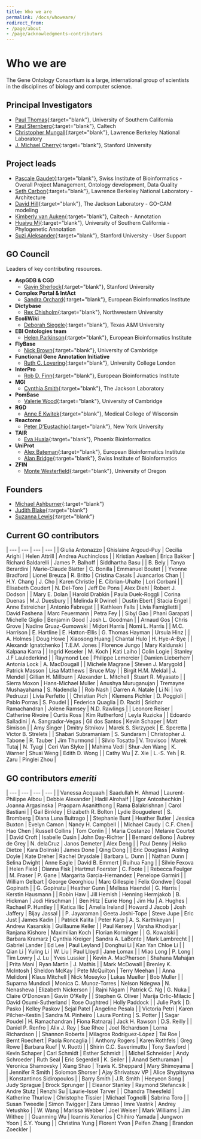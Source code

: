 ```yaml
---
title: Who we are
permalink: /docs/whoweare/
redirect_from: 
- /page/about
- /page/acknowledgments-contributors
---
```


# Who we are

The Gene Ontology Consortium is a large, international group of scientists in the disciplines of biology and computer science.

## Principal Investigators
+ [Paul Thomas](https://sites.google.com/usc.edu/thomaslab){:target="blank"}, University of Southern California
+ [Paul Sternberg](http://wormlab.caltech.edu/){:target="blank"}, Caltech
+ [Christopher Mungall](http://www.berkeleybop.org/people/chris-mungall){:target="blank"}, Lawrence Berkeley National Laboratory
+ [J. Michael Cherry](https://med.stanford.edu/profiles/j-michael-cherry){:target="blank"}, Stanford University


## Project leads
+ [Pascale Gaudet](https://orcid.org/0000-0003-1813-6857){:target="blank"}, Swiss Institute of Bioinformatics - Overall Project Management, Ontology development, Data Quality
+ [Seth Carbon](https://orcid.org/0000-0001-8244-1536){:target="blank"}, Lawrence Berkeley National Laboratory - Architecture
+ [David Hill](https://www.jax.org/research-and-faculty/faculty/research-scientists/david-hill){:target="blank"}, The Jackson Laboratory - GO-CAM modeling
+ [Kimberly van Auken](https://wormbase.org/resources/person/WBPerson1843){:target="blank"}, Caltech - Annotation
+ [Huaiyu Mi](https://keck.usc.edu/faculty-search/huaiyu-mi/){:target="blank"}, University of Southern California - Phylogenetic Annotation
+ [Suzi Aleksander](https://cherrylab.stanford.edu/people/suzi-aleksander){:target="blank"}, Stanford University - User Support

## GO Council
Leaders of key contributing resources.
- __AspGDB & CGD__
  - [Gavin Sherlock](https://web.stanford.edu/group/sherlocklab/){:target="blank"}, Stanford University
- __Complex Portal & IntAct__
  - [Sandra Orchard](https://www.ebi.ac.uk/about/people/sandra-orchard){:target="blank"}, European Bioinformatics Institute
- __Dictybase__
  - [Rex	Chisholm](https://www.feinberg.northwestern.edu/faculty-profiles/az/profile.html?xid=10466){:target="blank"}, Northwestern University
- __EcoliWiki__
  - [Deborah Siegele](https://www.bio.tamu.edu/faculty-page-deborah-siegele/){:target="blank"}, Texas A&M University
- __EBI Ontologies team__
  - [Helen	Parkinson](https://www.ebi.ac.uk/about/people/helen-parkinson){:target="blank"}, European Bioinformatics Institute
- __FlyBase__
  - [Nick	Brown](https://www.pdn.cam.ac.uk/directory/nick-brown){:target="blank"}, University of Cambridge
- __Functional Gene Annotation Initiative__
  - [Ruth C.	Lovering](https://iris.ucl.ac.uk/iris/browse/profile?upi=RCLOV36){:target="blank"}, University College London
- __InterPro__
  - [Rob D. Finn](https://www.ebi.ac.uk/about/people/rob-finn){:target="blank"}, European Bioinformatics Institute
- __MGI__
  - [Cynthia Smith](https://www.jax.org/research-and-faculty/faculty/research-scientists/cynthia-smith){:target="blank"}, The Jackson Laboratory
- __PomBase__
  - [Valerie	Wood](https://www.sysbiol.cam.ac.uk/Investigators/val-wood){:target="blank"}, University of Cambridge
- __RGD__
  - [Anne E Kwitek](https://www.mcw.edu/departments/physiology/people/anne-e-kwitek-phd){:target="blank"}, Medical College of Wisconsin
- __Reactome__
  - [Peter	D'Eustachio](https://orcid.org/0000-0002-5494-626X){:target="blank"}, New York University
- __TAIR__
  - [Eva Huala](https://orcid.org/0000-0003-4631-7241){:target="blank"}, Phoenix Bioinformatics
- __UniProt__
  - [Alex	Bateman](https://www.ebi.ac.uk/about/people/alex-bateman){:target="blank"}, European Bioinformatics Institute
  - [Alan Bridge](https://orcid.org/0000-0003-2148-9135){:target="blank"}, Swiss Institute of Bioinformatics
- __ZFIN__
  - [Monte	Westerfield](https://ion.uoregon.edu/content/monte-westerfield){:target="blank"}, University of Oregon
  
## Founders

- [Michael Ashburner](https://en.wikipedia.org/wiki/Michael_Ashburner){:target="blank"}
- [Judith Blake](https://en.wikipedia.org/wiki/Judith_Blake_(scientist)){:target="blank"}
- [Suzanna Lewis](https://en.wikipedia.org/wiki/Suzanna_Lewis){:target="blank"}

## Current GO contributors

| --- | --- | --- | --- |
| Giulia	Antonazzo | Ghislaine	Argoud-Puy | Cecilia	Arighi | Helen	Attrill | Andrea	Auchincloss |
| Kristian	Axelsen | Erica	Bakker | Richard	Baldarelli | James P.	Balhoff | Siddhartha	Basu |
| B.	Bely | Tanya	Berardini | Marie-Claude	Blatter | C.	Bonilla | Emmanuel	Boutet |
| Yvonne	Bradford | Lionel	Breuza | R.	Britto | Cristina	Casals | Juancarlos	Chan |
| H.Y.	Chang | J. Cho | Karen	Christie | E.	Cibrian-Uhalte | Lori	Corbani |
| Elisabeth	Coudert | N. Del-Toro | Jeff De Pons | Alex	Diehl | Robert J.	Dodson |
| Mary E.	Dolan | Harold	Drabkin | Paula	Duek-Roggli | Corina	Duenas | M.J.	Duesbury |
| Melinda R Dwinell | Dustin	Ebert | Stacia Engel | Anne	Estreicher | Antonio	Fabregat |
| Kathleen	Falls | Livia	Famiglietti |	David	Fashena | Marc Feuermann | Petra Fey |
| Sibyl	Gao | Phani	Garapati | Michelle	Giglio | Benjamin	Good | Josh L. Goodman |
| Arnaud	Gos | Chris	Grove | Nadine	Gruaz-Gumowski | Midori	Harris | Nomi L.	Harris |
| M.C.	Harrison | E.	Hartline | E.	Hatton-Ellis | G. Thomas Hayman | Ursula	Hinz |
| A.	Holmes | Doug	Howe | Xiaosong	Huang | Chantal	Hulo | H.	Hye-A-Bye |
| Alexandr 	Ignatchenko | T.E.M.	Jones | Florence	Jungo | Mary Kaldunski | Kalpana	Karra |
| Ingrid	Keseler | M.	Koch | Kati	Laiho | Colin Logie | Stanley J.F	Laulederkind |
| Raymond	Lee | Philippe	Lemercier | Damien	Lieberherr | Antonia	Lock | A.	MacDougall |
| Michele	Magrane | Steven J. Marygold | Patrick	Masson | Lisa	Matthews | Bruce	May |
| Birgit H.M. Meldal | J.	Mendel | Gillian H.	Millburn | Alexander L.	Mitchell | Stuart R.	Miyasato |
| Sierra	Moxon | Hans-Michael	Muller | Anushya	Muruganujan | Tremayne	Mushayahama | S.	Nadendla |
| Rob	Nash | Darren A.	Natale | Li	Ni | Ivo	Pedruzzi | Livia	Perfetto |
| Christian	Pich | Klemens	Pichler | D.	Poggioli | Pablo	Porras | S.	Poudel |
| Federica Quaglia | D.	Raciti | Sridhar Ramachandran | Jolene Ramsey | N.D.	Rawlings |
| Leonore	Reiser | Catherine	Rivoire | Curtis Ross | Kim	Rutherford | Leyla	Ruzicka |
| Edoardo Salladini | A.	Sangrador-Vegas | Gil dos Santos | Kevin	Schaper | Matt	Simison |
| Amy	Singer | Dmitry	Sitnikov | Marek S.	Skrzypek | E.	Speretta | Victor B. Strelets |
| Shabari	Subramaniam | S. Sundaram | Christopher J. Tabone | R.	Tauber | Jim Thurmond |
| Silvio Tosatto | V.	Trovisco | Marek Tutaj | N.	Tyagi | Ceri	Van Slyke |
| Mahima Vedi | Shur-Jen Wang | K.	Warner | Shuai	Weng | Edith D.	Wong |
| Cathy	Wu |	Z.	Xie | L.-S.	Yeh | R.	Zaru | Pinglei Zhou |

## GO contributors *emeriti*

| --- | --- | --- | --- |
| Vanessa	Acquaah | Saadullah  H. Ahmad | Laurent-Philippe Albou | Debbie Alexander | Hadil Alrohaif |
| Igor	Antoshechkin | Joanna	Argasinska | Praoparn Asanitthong | Rama	Balakrishnan | Carol	Bastiani |
| Gail	Binkley | Elizabeth R.	Bolton | Lydie	Bougueleret | S.	Bromberg |	Diana Luna Buitrago |
| Stephanie	Bunt |	Heather	Butler | Jessica	Buxton | Evelyn	Camon | Nancy H. Campbell |
|	Michael	Caudy |	C.F.	Chen | Hao Chen |	Russell	Collins |	Tom	Conlin |
| Maria	Costanzo | Melanie	Courtot |	David	Croft | Isabelle	Cusin |	John	Day-Richter |
|	Bernard	deBono | Aubrey	de Grey |	N.	delaCruz | Janos	Demeter | Alex Deng |
|	Paul	Denny |	Heiko	Dietze | Kara	Dolinski | James	Done |	Qing	Dong |
| Eric	Douglass | Aisling	Doyle |	Kate Dreher | Rachel	Drysdale | Barbara L.	Dunn |
| Nathan	Dunn | Selina	Dwight | Anne	Eagle | David B. Emmert | Ruihua	Fang |
| Silvie Fexova | Helen	Field |	Dianna Fisk | Hartmut	Foerster |	C.	Foote |
|	Rebecca	Foulger |	M.	Fraser | P. Gane | Margarita	Garcia-Hernandez | Penelope	Garmiri |
|	William	Gelbart | George	Georghiou |	Marc	Gillespie | Felix	Gondwe |	Gopal	Gopinath |
| G.	Gopinatu | Heather Gunn |	Melissa	Haendel |	G.	Harris |	Kerstin	Hausmann |
| Robin	Haw |	Jill	Hemish |	Henning	Hermjakob |	B.	Hickman |	Jodi	Hirschman |
|	Ben	Hitz |	Eurie	Hong | Jim Hu | A.	Hughes | Rachael P. Huntley |
| Katica	Ilic |	Amelia	Ireland |	Howard J Jacob | Josh	Jaffery |	Bijay	Jassal |
| P.	Jayaraman |	Geeta	Joshi-Tope |	Steve	Jupe | Eric Just |	James	Kadin |
| Patrick	Kalita |	Peter	Karp |	A. S.	Karthikeyan |	Andrew	Kasarskis |	Guillaume	Keller |
| Paul	Kersey | Varsha	Khodiyar |	Ranjana	Kishore | Maximilian	Koch |	Florian	Korninger |
| G.	Kowalski | Barbara Kramarz |	Cynthia	Kreiger | Sandra A.	LaBonte | Mark	Lambrecht |
| Gabriel	Lander | Ed	Lee |	Paul	Leyland |	Donghui	Li | Kan Yan Chloe Li |
| Qian	Li | Yuling	Li |	W.	Liu |	Paul	Lloyd |	Jane	Lomax |
| Miao Long | P.	Long |	Tim	Lowry |	J.	Lu | Yves	Lussier |
| Kevin A.	MacPherson | Shahana	Mahajan |	Prita	Mani | Ryan	Martin | J.	Mathis |
| Mark	McDowall | Brenley K.	McIntosh | Sheldon	McKay |	Pete	McQuilton |	Terry	Meehan |
| Anna	Melidoni | Klaus Mitchell |	Nick	Moseyko |	Lukas	Mueller |	Bob	Muller |
| Suparna	Mundodi |	Monica C.	Munoz-Torres |	Nelson	Ndegwa |	N.	Nenasheva |	Elizabeth	Nickerson |
| Rajni Nigam | Patrick C. Ng | G.	Nuka | Claire	O'Donovan |	Gavin	O'Kelly |
| Stephen G.	Oliver | Marija	Orlic-Milacic | David	Osumi-Sutherland |	Rose	Oughtred |	Holly	Paddock |
|	Julie	Park | D.	Pasko |	Kelley	Paskov | Sejal Patel | Angeline Pesala |
| Victoria	Petri |	Karen	Pilcher-Kestin | Sandra M. Pinheiro | Laura	Ponting |	S.	Potter |
| Sagar	Poudel | H.	Ramachandran | Fiona Ratnaraj | Jack H. Rawson |	D.S.	Reilly |
| Daniel P.	Renfro | Alix J.	Rey | Sue	Rhee | Joel	Richardson | Lorna	Richardson |
| Shannon	Roberts | Milagros	Rodríguez-López |	Tai	Roe | Bernt	Roechert | Paola	Roncaglia |
| Anthony	Rogers | Karen	Rothfels | Greg Rowe | Barbara	Ruef | V.	Ruotti |
| Shirin C.C. Saverimuttu | Tony	Sawford | Kevin	Schaper |	Carl	Schmidt | Esther	Schmidt |
| Michel	Schneider |	Andy	Schroeder |	Ruth	Seal |	Eric	Segerdell |	K.	Seiler |
| Anand	Sethuraman |	Veronica	Shamovsky |	Xiang	Shao | Travis K.	Sheppard | Mary Shimoyama |
| Jennifer R Smith | Solomon	Shorser | Ajay	Shrivatsav VP | Alice	Shypitsyna |	Konstantinos	Sidiropoulos |
| Barry	Smith | J.R.	Smith | Heeyeon	Song |	Judy	Sprague | Brock	Sprunger |
| Eleanor	Stanley | Raymond	Stefancsik | Andre	Stutz | Renzhi Su | Laurie-Issel	Tarver |
| Chandra	Theesfeld | Katherine Thurlow | Christophe	Tissier |	Michael	Tognolli | Sabrina	Toro |
| Susan	Tweedie | Simon	Twigger |	Zara Umrao | Imre	Vastrik |	Andrey	Vetushko |
| W.	Wang | Marissa	Webber | Joel	Weiser | Mark	Williams |	Jim	Withee |
| Guanming	Wu | Ioannis	Xenarios | Chihiro	Yamada | Jungwon	Yoon |	S.Y.	Young	|
| Christina	Yung | Florent	Yvon | Peifen	Zhang | Brandon	Zoeckler |
